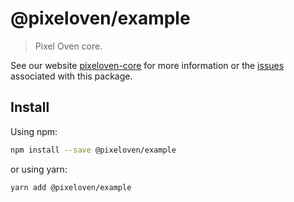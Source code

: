 # @pixeloven/example

> Pixel Oven core.

See our website [pixeloven-core](https://github.com/pixeloven/pixeloven) for more information or the [issues](https://github.com/pixeloven/pixeloven) associated with this package.

## Install

Using npm:

```sh
npm install --save @pixeloven/example
```

or using yarn:

```sh
yarn add @pixeloven/example
```